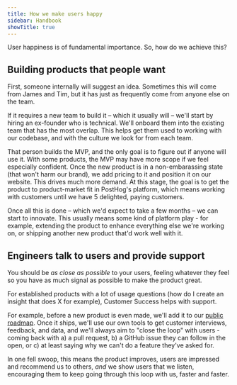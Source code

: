 ```yaml
---
title: How we make users happy
sidebar: Handbook
showTitle: true
---
```


User happiness is of fundamental importance. So, how do we achieve this?

## Building products that people want

First, someone internally will suggest an idea. Sometimes this will come from James and Tim, but it has just as frequently come from anyone else on the team.

If it requires a new team to build it – which it usually will – we'll start by hiring an ex-founder who is technical. We'll onboard them into the existing team that has the most overlap. This helps get them used to working with our codebase, and with the culture we look for from each team.

That person builds the MVP, and the only goal is to figure out if anyone will use it. With some products, the MVP may have more scope if we feel especially confident. Once the new product is in a non-embarassing state (that won't harm our brand), we add pricing to it and position it on our website. This drives much more demand. At this stage, the goal is to get the product to product-market fit in PostHog's platform, which means working with customers until we have 5 delighted, paying customers. 

Once all this is done – which we'd expect to take a few months – we can start to innovate. This usually means some kind of platform play - for example, extending the product to enhance everything else we're working on, or shipping another new product that'd work well with it.

## Engineers talk to users and provide support

You should be _as close as possible_ to  your users, feeling whatever they feel so you have as much signal as possible to make the product great.

For established products with a lot of usage questions (how do I create an insight that does X for example), Customer Success helps with support.

For example, before a new product is even made, we'll add it to our [public roadmap](/roadmap). Once it ships, we'll use our own tools to get customer interviews, feedback, and data, and we'll always aim to "close the loop" with users - coming back with a) a pull request, b) a GitHub issue they can follow in the open, or c) at least saying why we can't do a feature they've asked for.

In one fell swoop, this means the product improves, users are impressed and recommend us to others, _and_ we show users that we listen, encouraging them to keep going through this loop with us, faster and faster.